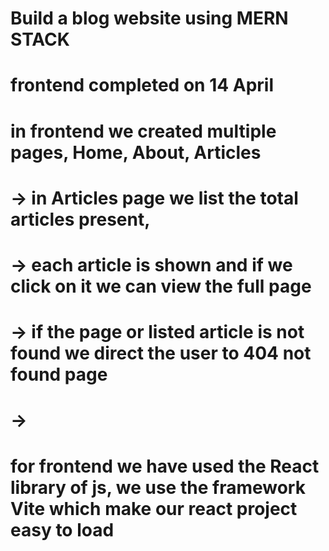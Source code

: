 # Build a blog website using MERN STACK

# frontend completed on 14 April
# in frontend we created multiple pages, Home, About, Articles 
#  -> in Articles page we list the total articles present, 
#  -> each article is shown and if we click on it we can view the full page
#  -> if the page or listed article is not found we direct the user to 404 not found page
#  -> 
# for frontend we have used the React library of js, we use the framework Vite which make our react     project easy to load
# 